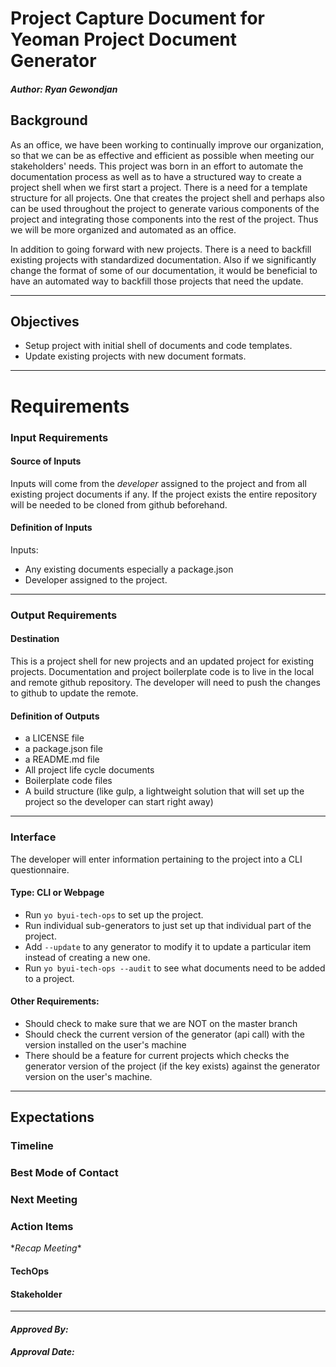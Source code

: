 # Project Capture Document for Yeoman Project Document Generator
#### *Author: Ryan Gewondjan*

## Background
As an office, we have been working to continually improve our organization, so that we can be as effective and efficient as possible when meeting our stakeholders' needs. This project was born in an effort to automate the documentation process as well as to have a structured way to create a project shell when we first start a project. There is a need for a template structure for all projects. One that creates the project shell and perhaps also can be used throughout the project to generate various components of the project and integrating those components into the rest of the project. Thus we will be more organized and automated as an office.

In addition to going forward with new projects. There is a need to backfill existing projects with standardized documentation. Also if we significantly change the format of some of our documentation, it would be beneficial to have an automated way to backfill those projects that need the update.

-----

## Objectives
- Setup project with initial shell of documents and code templates.
- Update existing projects with new document formats.

-----

# Requirements

### Input Requirements

#### Source of Inputs

Inputs will come from the *developer* assigned to the project and from all existing project documents if any. If the project exists the entire repository will be needed to be cloned from github beforehand.

#### Definition of Inputs

Inputs:
- Any existing documents especially a package.json
- Developer assigned to the project.

---

### Output Requirements
#### Destination

This is a project shell for new projects and an updated project for existing projects. Documentation and project boilerplate code is to live in the local and remote github repository. The developer will need to push the changes to github to update the remote.

#### Definition of Outputs

- a LICENSE file
- a package.json file
- a README.md file
- All project life cycle documents
- Boilerplate code files
- A build structure (like gulp, a lightweight solution that will set up the project so the developer can start right away)

---

### Interface

The developer will enter information pertaining to the project into a CLI questionnaire.

#### Type: CLI or Webpage

- Run `yo byui-tech-ops` to set up the project.
- Run individual sub-generators to just set up that individual part of the project.
- Add `--update` to any generator to modify it to update a particular item instead of creating a new one.
- Run `yo byui-tech-ops --audit` to see what documents need to be added to a project.


#### Other Requirements:

- Should check to make sure that we are NOT on the master branch
- Should check the current version of the generator (api call) with the version installed on the user's machine
- There should be a feature for current projects which checks the generator version of the project (if the key exists) against the generator version on the user's machine.
-----


## Expectations

### Timeline

### Best Mode of Contact

### Next Meeting


### Action Items
\**Recap Meeting*\*
#### TechOps
#### Stakeholder

-----

#### *Approved By:* 
#### *Approval Date:*